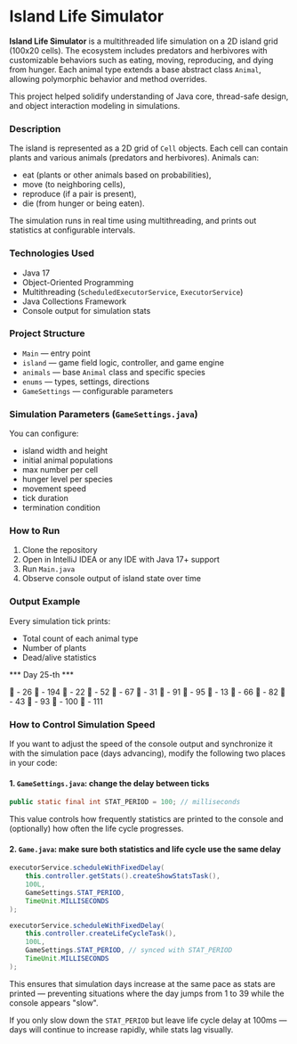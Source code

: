 # Island Life Simulator 

**Island Life Simulator** is a multithreaded life simulation on a 2D island grid (100x20 cells). The ecosystem includes predators and herbivores with customizable behaviors such as eating, moving, reproducing, and dying from hunger. Each animal type extends a base abstract class `Animal`, allowing polymorphic behavior and method overrides.

This project helped solidify understanding of Java core, thread-safe design, and object interaction modeling in simulations.


### Description

The island is represented as a 2D grid of `Cell` objects. Each cell can contain plants and various animals (predators and herbivores). Animals can:

- eat (plants or other animals based on probabilities),
- move (to neighboring cells),
- reproduce (if a pair is present),
- die (from hunger or being eaten).

The simulation runs in real time using multithreading, and prints out statistics at configurable intervals.


### Technologies Used

- Java 17
- Object-Oriented Programming
- Multithreading (`ScheduledExecutorService`, `ExecutorService`)
- Java Collections Framework
- Console output for simulation stats


### Project Structure

- `Main` — entry point
- `island` — game field logic, controller, and game engine
- `animals` — base `Animal` class and specific species
- `enums` — types, settings, directions
- `GameSettings` — configurable parameters


### Simulation Parameters (`GameSettings.java`)

You can configure:

- island width and height
- initial animal populations
- max number per cell
- hunger level per species
- movement speed
- tick duration
- termination condition


### How to Run

1. Clone the repository
2. Open in IntelliJ IDEA or any IDE with Java 17+ support
3. Run `Main.java`
4. Observe console output of island state over time


### Output Example

Every simulation tick prints:

- Total count of each animal type
- Number of plants
- Dead/alive statistics

*** Day 25-th ***

🐗 - 26
🐻 - 194
🐛 - 22
🐐 - 52
🐎 - 67
🐍 - 31
🌱 - 91
🐑 - 95
🐇 - 13
🦆 - 66
🦌 - 82
🦊 - 43
🦅 - 93
🐃 - 100
🐁 - 111


### How to Control Simulation Speed

If you want to adjust the speed of the console output and synchronize it with the simulation pace (days advancing), modify the following two places in your code:

#### 1. `GameSettings.java`: change the delay between ticks

```java
public static final int STAT_PERIOD = 100; // milliseconds
```

This value controls how frequently statistics are printed to the console and (optionally) how often the life cycle progresses.

#### 2. `Game.java`: make sure both statistics and life cycle use the same delay

```java
executorService.scheduleWithFixedDelay(
    this.controller.getStats().createShowStatsTask(),
    100L,
    GameSettings.STAT_PERIOD,
    TimeUnit.MILLISECONDS
);

executorService.scheduleWithFixedDelay(
    this.controller.createLifeCycleTask(),
    100L,
    GameSettings.STAT_PERIOD, // synced with STAT_PERIOD
    TimeUnit.MILLISECONDS
);
```

This ensures that simulation days increase at the same pace as stats are printed — preventing situations where the day jumps from 1 to 39 while the console appears "slow".

If you only slow down the `STAT_PERIOD` but leave life cycle delay at 100ms — days will continue to increase rapidly, while stats lag visually.

